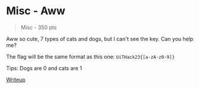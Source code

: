 # Misc - Aww
>
> Misc - 350 pts

Aww so cute, 7 types of cats and dogs, but I can't see the key. Can you help me?

The flag will be the same format as this one: `UiTHack23{[a-zA-z0-9]}`

Tips: Dogs are 0 and cats are 1

[Writeup](writeup/writeup.md)
